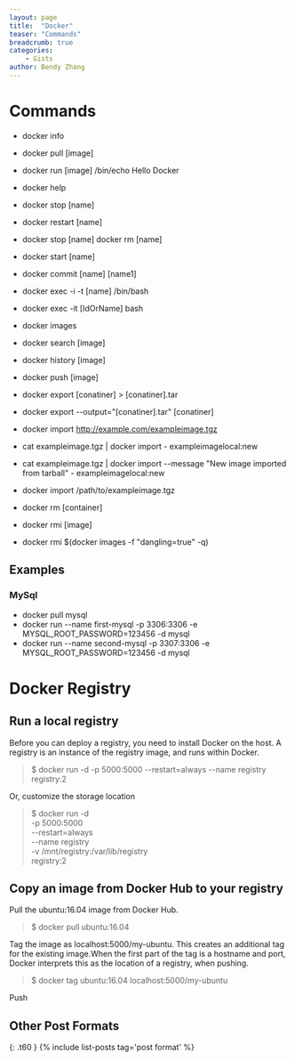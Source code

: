```yaml
---
layout: page
title:  "Docker"
teaser: "Commands"
breadcrumb: true
categories:
    - Gists
author: Bendy Zhang
---
```


# Commands

- docker info
- docker pull [image]
- docker run [image] /bin/echo Hello Docker
- docker help 
- docker stop [name]
- docker restart [name] 
- docker stop [name] docker rm [name] 
- docker start [name]
- docker commit [name] [name1]
- docker exec -i -t [name] /bin/bash
- docker exec -it [IdOrName] bash

- docker images
- docker search [image]
- docker history [image]
- docker push [image]

- docker export [conatiner] > [conatiner].tar
- docker export --output="[conatiner].tar" [conatiner]
- docker import http://example.com/exampleimage.tgz
- cat exampleimage.tgz | docker import - exampleimagelocal:new
- cat exampleimage.tgz | docker import --message "New image imported from tarball" - exampleimagelocal:new
- docker import /path/to/exampleimage.tgz

- docker rm [container]
- docker rmi [image]
- docker rmi $(docker images -f "dangling=true" -q)

## Examples

### MySql
- docker pull mysql
- docker run --name first-mysql -p 3306:3306 -e MYSQL\_ROOT\_PASSWORD=123456 -d mysql
- docker run --name second-mysql -p 3307:3306 -e MYSQL\_ROOT\_PASSWORD=123456 -d mysql

# Docker Registry

## Run a local registry

Before you can deploy a registry, you need to install Docker on the host. A registry is an instance of the registry image, and runs within Docker.

> $ docker run -d -p 5000:5000 --restart=always --name registry registry:2

Or, customize the storage location
> $ docker run -d \
  -p 5000:5000 \
  --restart=always \
  --name registry \
  -v /mnt/registry:/var/lib/registry \
  registry:2

## Copy an image from Docker Hub to your registry

Pull the ubuntu:16.04 image from Docker Hub.
> $ docker pull ubuntu:16.04

Tag the image as localhost:5000/my-ubuntu. This creates an additional tag for the existing image.When the first part of the tag is a hostname and port, Docker interprets this as the location of a registry, when pushing.
> $ docker tag ubuntu:16.04 localhost:5000/my-ubuntu

Push

<!--more-->

## Other Post Formats
{: .t60 }
{% include list-posts tag='post format' %}
